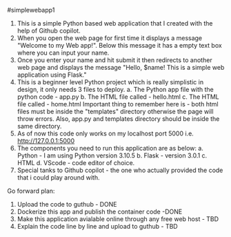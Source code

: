 #simplewebapp1
1. This is a simple Python based web application that I created with the help of Github copilot.
2. When you open the web page for first time it displays a message "Welcome to my Web app!". Below this message it has a empty text box where you can input your name.
3. Once you enter your name and hit submit it then redirects to another web page and displays the message "Hello, $name! This is a simple web application using Flask."
4. This is a beginner level Python project which is really simplistic in design, it only needs 3 files to deploy.
   a. The Python app file with the python code - app.py
   b. The HTML file called - hello.html
   c. The HTML file called - home.html
Important thing to remember here is - both html files must be inside the "templates" directory otherwise the page will throw errors.
Also, app.py and templates directory should be inside the same directory.
5. As of now this code only works on my localhost port 5000 i.e. http://127.0.0.1:5000
6. The components you need to run this application are as below:
   a. Python - I am using Python version 3.10.5
   b. Flask - version 3.0.1
   c. HTML
   d. VScode - code editor of choice.
7. Special tanks to Github copilot - the one who actually provided the code that i could play around with.

Go forward plan:

1. Upload the code to guthub - DONE
2. Dockerize this app and publish the container code -DONE
3. Make this application avialable online through any free web host - TBD
4. Explain the code line by line and upload to guthub - TBD
